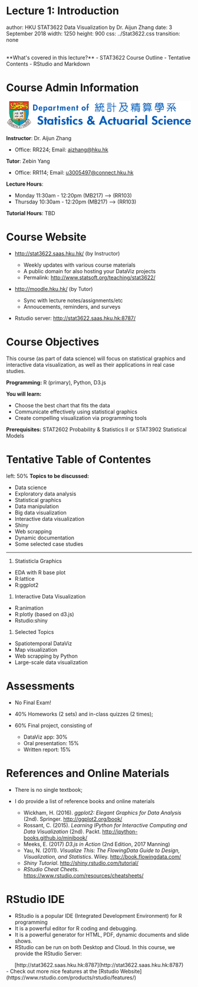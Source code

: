Lecture 1: Introduction
========================================================
author: HKU STAT3622 Data Visualization by Dr. Aijun Zhang
date: 3 September 2018
width: 1250
height: 900
css: ../Stat3622.css
transition: none

<br />
**What's covered in this lecture?**
- STAT3622 Course Outline
- Tentative Contents
- RStudio and Markdown


Course Admin Information
========================================================
<div align="center">
<img src="LogoSaaSHKU.png" width=500>
</div>

**Instructor**: Dr. Aijun Zhang
- Office: RR224;  Email: ajzhang@hku.hk

**Tutor**: Zebin Yang
- Office: RR114;  Email: u3005497@connect.hku.hk

**Lecture Hours**: 
- Monday 11:30am - 12:20pm (MB217)  --> (RR103)
- Thursday 10:30am - 12:20pm (MB217)  --> (RR103)

**Tutorial Hours**: TBD 


Course Website
========================================================

- http://stat3622.saas.hku.hk/ (by Instructor)
  * Weekly updates with various course materials 
  * A public domain for also hosting your DataViz projects
  * Permalink: http://www.statsoft.org/teaching/stat3622/ 


- http://moodle.hku.hk/ (by Tutor)
  * Sync with lecture notes/assignments/etc
  * Annoucements, reminders, and surveys 

- Rstudio server:  http://stat3622.saas.hku.hk:8787/


Course Objectives
========================================================

This course (as part of data science) will focus on statistical graphics and interactive data visualization, as well as their applications in real case studies. 

**Programming:** R (primary), Python, D3.js

**You will learn:**

- Choose the best chart that fits the data
- Communicate effectively using statistical graphics
- Create compelling visualization via programming tools

**Prerequisites:** STAT2602 Probability & Statistics II or STAT3902 Statistical Models




Tentative Table of Contentes
========================================================
left: 50%
**Topics to be discussed:**  

- Data science 
- Exploratory data analysis
- Statistical graphics
- Data manipulation
- Big data visualization
- Interactive data visualization
- Shiny
- Web scrapping
- Dynamic documentation
- Some selected case studies 

**********************
1. Statisticla Graphics  
  * EDA with R base plot
  * R:lattice
  * R:ggplot2 
1. Interactive Data Visualization    
  * R:animation
  * R:plotly (based on d3.js)
  * Rstudio:shiny 
1. Selected Topics
  * Spatiotemporal DataViz
  * Map visualization
  * Web scrapping by Python
  * Large-scale data visualization


Assessments
========================================================

- No Final Exam!  

- 40% Homeworks (2 sets) and in-class quizzes (2 times);

- 60% Final project, consisting of 
   - DataViz app: 30% 
   - Oral presentation: 15% 
   - Written report: 15% 
 


References and Online Materials
========================================================

- There is no single textbook;

- I do provide a list of reference books and online materials  
  - Wickham, H. (2016). *ggplot2: Elegant Graphics for Data Analysis* (2nd). 
Springer. http://ggplot2.org/book/
  - Rossant, C. (2015). *Learning IPython for Interactive Computing and Data Visualization* (2nd). Packt. http://ipython-books.github.io/minibook/
  - Meeks, E. (2017) *D3.js in Action* (2nd Edition, 2017 Manning)   
  - Yau, N. (2011). *Visualize This: The FlowingData Guide to Design, Visualization, and Statistics*. Wiley. http://book.flowingdata.com/ 
  - *Shiny Tutorial*.  http://shiny.rstudio.com/tutorial/
  - *RStudio Cheat Cheets*. https://www.rstudio.com/resources/cheatsheets/


RStudio IDE
========================================================
- RStudio is a popular IDE (Integrated Development Environment) for R programming
- It is a powerful editor for R coding and debugging.
- It is a powerful generator for HTML, PDF, dynamic documents and slide shows.
- RStudio can be run on both Desktop and Cloud. In this course, we provide the RStudio Server: 
<div align="center">
[http://stat3622.saas.hku.hk:8787](http://stat3622.saas.hku.hk:8787)
</div>
- Check out more nice features at the [Rstudio Website](https://www.rstudio.com/products/rstudio/features/)
